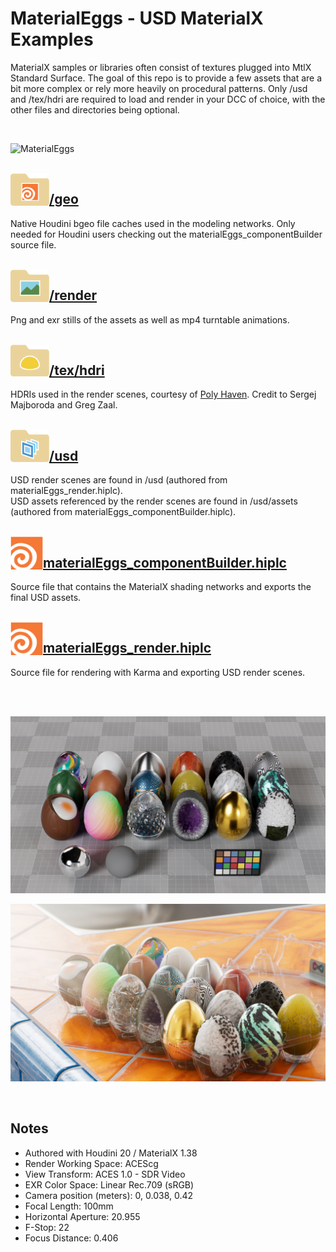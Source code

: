 # MaterialEggs - USD MaterialX Examples
MaterialX samples or libraries often consist of textures plugged into MtlX Standard Surface. The goal of this repo is to provide a few assets that are a bit more complex or rely more heavily on procedural patterns. Only /usd and /tex/hdri are required to load and render in your DCC of choice, with the other files and directories being optional.

<br>

![MaterialEggs](render/extra/materialeggs.png)

<br>

<img align="left" width="62" src="render/extra/folder_geo.png"/>

## [/geo](geo)
Native Houdini bgeo file caches used in the modeling networks. Only needed for Houdini users checking out the materialEggs_componentBuilder source file.

<br>

<img align="left" width="62" src="render/extra/folder_render.png"/>

## [/render](render)
Png and exr stills of the assets as well as mp4 turntable animations.

<br>

<img align="left" width="62" src="render/extra/folder_texhdri.png"/>

## [/tex/hdri](tex/hdri)
HDRIs used in the render scenes, courtesy of [Poly Haven](https://polyhaven.com/). Credit to Sergej Majboroda and Greg Zaal.

<br>

<img align="left" width="62" src="render/extra/folder_usd.png"/>

## [/usd](usd)
USD render scenes are found in /usd (authored from materialEggs_render.hiplc). <br>
USD assets referenced by the render scenes are found in /usd/assets (authored from materialEggs_componentBuilder.hiplc).

<br>

<img align="left" width="52" src="render/extra/app_hou.png"/>

## [materialEggs_componentBuilder.hiplc](materialEggs_componentBuilder.hiplc)
Source file that contains the MaterialX shading networks and exports the final USD assets.

<br>

<img align="left" width="52" src="render/extra/app_hou.png"/>

## [materialEggs_render.hiplc](materialEggs_render.hiplc)
Source file for rendering with Karma and exporting USD render scenes.

<br> 
<br> 

![MaterialEggs 18up](render/extra/materialeggs_18up.jpg)

![MaterialEggs 18up](render/extra/materialeggs_countertop.jpg)

<br> 

## Notes
- Authored with Houdini 20 / MaterialX 1.38
- Render Working Space: ACEScg
- View Transform: ACES 1.0 - SDR Video
- EXR Color Space: Linear Rec.709 (sRGB)
- Camera position (meters): 0, 0.038, 0.42
- Focal Length: 100mm
- Horizontal Aperture: 20.955
- F-Stop: 22
- Focus Distance: 0.406

